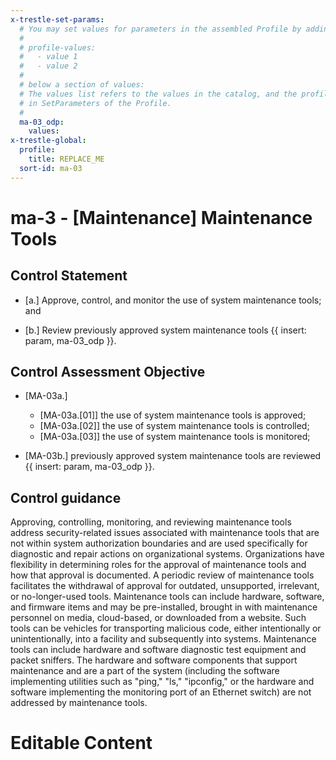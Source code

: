```yaml
---
x-trestle-set-params:
  # You may set values for parameters in the assembled Profile by adding
  #
  # profile-values:
  #   - value 1
  #   - value 2
  #
  # below a section of values:
  # The values list refers to the values in the catalog, and the profile-values represent values
  # in SetParameters of the Profile.
  #
  ma-03_odp:
    values:
x-trestle-global:
  profile:
    title: REPLACE_ME
  sort-id: ma-03
---
```


# ma-3 - \[Maintenance\] Maintenance Tools

## Control Statement

- \[a.\] Approve, control, and monitor the use of system maintenance tools; and

- \[b.\] Review previously approved system maintenance tools {{ insert: param, ma-03_odp }}.

## Control Assessment Objective

- \[MA-03a.\]

  - \[MA-03a.[01]\] the use of system maintenance tools is approved;
  - \[MA-03a.[02]\] the use of system maintenance tools is controlled;
  - \[MA-03a.[03]\] the use of system maintenance tools is monitored;

- \[MA-03b.\] previously approved system maintenance tools are reviewed {{ insert: param, ma-03_odp }}.

## Control guidance

Approving, controlling, monitoring, and reviewing maintenance tools address security-related issues associated with maintenance tools that are not within system authorization boundaries and are used specifically for diagnostic and repair actions on organizational systems. Organizations have flexibility in determining roles for the approval of maintenance tools and how that approval is documented. A periodic review of maintenance tools facilitates the withdrawal of approval for outdated, unsupported, irrelevant, or no-longer-used tools. Maintenance tools can include hardware, software, and firmware items and may be pre-installed, brought in with maintenance personnel on media, cloud-based, or downloaded from a website. Such tools can be vehicles for transporting malicious code, either intentionally or unintentionally, into a facility and subsequently into systems. Maintenance tools can include hardware and software diagnostic test equipment and packet sniffers. The hardware and software components that support maintenance and are a part of the system (including the software implementing utilities such as "ping," "ls," "ipconfig," or the hardware and software implementing the monitoring port of an Ethernet switch) are not addressed by maintenance tools.

# Editable Content

<!-- Make additions and edits below -->
<!-- The above represents the contents of the control as received by the profile, prior to additions. -->
<!-- If the profile makes additions to the control, they will appear below. -->
<!-- The above markdown may not be edited but you may edit the content below, and/or introduce new additions to be made by the profile. -->
<!-- If there is a yaml header at the top, parameter values may be edited. Use --set-parameters to incorporate the changes during assembly. -->
<!-- The content here will then replace what is in the profile for this control, after running profile-assemble. -->
<!-- The current profile has no added parts for this control, but you may add new ones here. -->
<!-- Each addition must have a heading either of the form ## Control my_addition_name -->
<!-- or ## Part a. (where the a. refers to one of the control statement labels.) -->
<!-- "## Control" parts are new parts added after the statement part. -->
<!-- "## Part" parts are new parts added into the top-level statement part with that label. -->
<!-- Subparts may be added with nested hash levels of the form ### My Subpart Name -->
<!-- underneath the parent ## Control or ## Part being added -->
<!-- See https://ibm.github.io/compliance-trestle/tutorials/ssp_profile_catalog_authoring/ssp_profile_catalog_authoring for guidance. -->
